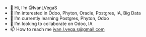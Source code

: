 - 👋 Hi, I’m @IvanLVegaS
- 👀 I’m interested in Odoo, Phyton, Oracle, Postgres, IA, Big Data
- 🌱 I’m currently learning Postgres, Phyton, Odoo
- 💞️ I’m looking to collaborate on Odoo, IA
- 📫 How to reach me ivan.l.vega.s@gmail.com

<!---
ivega980/ivega980 is a ✨ special ✨ repository because its `README.md` (this file) appears on your GitHub profile.
You can click the Preview link to take a look at your changes.
--->
